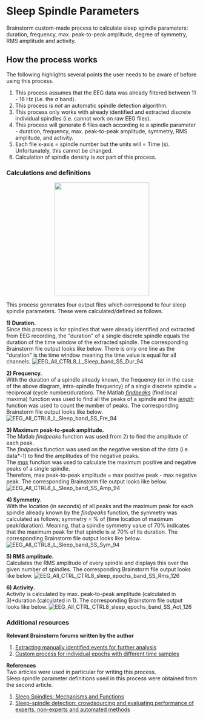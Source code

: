 # Sleep Spindle Parameters
Brainstorm custom-made process to calculate sleep spindle parameters: duration, frequency, max. peak-to-peak amplitude, degree of symmetry, RMS amplitude and activity. 

## How the process works
The following highlights several points the user needs to be aware of before using this process. 
1) This process assumes that the EEG data was already filtered between 11 - 16 Hz (i.e. the σ band).
2) This process is *not* an automatic spindle detection algorithm.
3) This process only works with already identified and extracted discrete individual spindles (i.e. cannot work on raw EEG files).
4) This process will generate 6 files each according to a spindle parameter - duration, frequency, max. peak-to-peak amplitude, symmetry, RMS amplitude, and activity. 
5) Each file x-axis = spindle number but the units will = Time (s). Unfortunately, this cannot be changed.
6) Calculation of spindle density is *not* part of this process. 

### Calculations and definitions
<p align="center">
  <img width="250" height="300" src="https://github.com/mcp0228/Brainstorm-Custom-Processes/assets/134780775/00408a54-a025-43e9-b459-eb63a070842e">
</p>

This process generates four output files which correspond to four sleep spindle parameters. These were calculated/defined as follows.

**1) Duration.**
<br>Since this process is for spindles that were already identified and extracted from EEG recording, the "duration" of a single discrete spindle equals the duration of the time window of the extracted spindle.
The corresponding Brainstorm file output looks like below. There is only one line as the "duration" is the time window meaning the time value is equal for all channels. 
![EEG_All_CTRL8_L_Sleep_band_SS_Dur_94](https://github.com/park-minchul/Brainstorm-Custom-Processes/assets/134780775/47e35b8a-ee3a-44df-84a7-c4355d132f10)

**2) Frequency.**
<br>With the duration of a spindle already known, the frequency (or in the case of the above diagram, intra-spindle frequency) of a single discrete spindle = reciprocal (cycle number/duration).
The Matlab [*findpeaks*](https://au.mathworks.com/help/signal/ref/findpeaks.html) (find local maxima) function was used to find all the peaks of a spindle and the [*length*](https://au.mathworks.com/help/Matlab/ref/length.html) function was used to count the number of peaks. The corresponding Brainstorm file output looks like below.
![EEG_All_CTRL8_L_Sleep_band_SS_Fre_94](https://github.com/park-minchul/Brainstorm-Custom-Processes/assets/134780775/39aedaae-30e3-4f1d-b63b-e55a1c935409)

**3) Maximum peak-to-peak amplitude.**
<br>The Matlab *findpeaks* function was used from 2) to find the amplitude of each peak.
<br>The *findpeaks* function was used on the negative version of the data (i.e. data*-1) to find the amplitudes of the negative peaks.
<br>The [*max*](https://au.mathworks.com/help/Matlab/ref/max.html) function was used to calculate the maximum positive and negative peaks of a single spindle. 
<br>Therefore, max peak-to-peak amplitude = max positive peak - max negative peak. The corresponding Brainstorm file output looks like below.
![EEG_All_CTRL8_L_Sleep_band_SS_Amp_94](https://github.com/park-minchul/Brainstorm-Custom-Processes/assets/134780775/df75a794-8f35-48b9-bd25-ea97c828a2d0)

**4) Symmetry.**
<br>With the location (in seconds) of all peaks and the maximum peak for each spindle already known by the *findpeaks* function, the symmetry was calculated as follows; symmetry = % of (time location of maximum peak/duration). 
Meaning, that a spindle symmetry value of 70% indicates that the maximum peak for that spindle is at 70% of its duration. The corresponding Brainstorm file output looks like below.
![EEG_All_CTRL8_L_Sleep_band_SS_Sym_94](https://github.com/park-minchul/Brainstorm-Custom-Processes/assets/134780775/0e0a8363-d811-4dde-943f-855052bf105c)

**5) RMS amplitude.**
<br>Calculates the RMS amplitude of every spindle and displays this over the given number of spindles. The corresponding Brainstorm file output looks like below.
![EEG_All_CTRL_CTRL8_sleep_epochs_band_SS_Rms_126](https://github.com/park-minchul/Brainstorm-Custom-Processes/assets/134780775/5da23536-5a23-4ecd-9b65-4026fa8be3de)

**6) Activity.**
<br>Activity is calculated by max. peak-to-peak amplitude (calculated in 3)*duration (calculated in 1). The corresponding Brainstorm file output looks like below.
![EEG_All_CTRL_CTRL8_sleep_epochs_band_SS_Act_126](https://github.com/park-minchul/Brainstorm-Custom-Processes/assets/134780775/7bccf788-1433-4104-8fa2-12a9d85fa8c0)

### Additional resources
**Relevant Brainstorm forums written by the author**
1) [Extracting manually identified events for further analysis](https://neuroimage.usc.edu/forums/t/extracting-manually-identified-events-for-further-analysis/41841)
2) [Custom process for individual epochs with different time samples](https://neuroimage.usc.edu/forums/t/custom-process-for-individual-epochs-with-different-time-samples/42260)

**References**
<br>Two articles were used in particular for writing this process.
<br>Sleep spindle parameter definitions used in this process were obtained from the second article. 
1) [Sleep Spindles: Mechanisms and Functions](https://pubmed.ncbi.nlm.nih.gov/31804897/)
2) [Sleep-spindle detection: crowdsourcing and evaluating performance of experts, non-experts and automated methods](https://pubmed.ncbi.nlm.nih.gov/24562424/)

